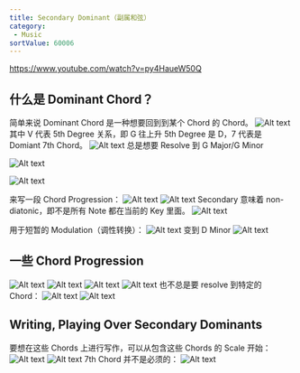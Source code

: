```yaml
---
title: Secondary Dominant（副属和弦）
category:
 - Music
sortValue: 60006
---
```


https://www.youtube.com/watch?v=py4HaueW50Q

## 什么是 Dominant Chord？

简单来说 Dominant Chord 是一种想要回到到某个 Chord 的 Chord。
![Alt text](image.png)
其中 V 代表 5th Degree 关系，即 G 往上升 5th Degree 是 D，7 代表是 Domiant 7th Chord。
![Alt text](image-1.png)
总是想要 Resolve 到 G Major/G Minor

![Alt text](image-2.png)

![Alt text](image-3.png)

来写一段 Chord Progression：
![Alt text](image-4.png)
![Alt text](image-5.png)
Secondary 意味着 non-diatonic，即不是所有 Note 都在当前的 Key 里面。
![Alt text](image-6.png)

用于短暂的 Modulation（调性转换）：
![Alt text](image-8.png)
变到 D Minor
![Alt text](image-7.png)

## 一些 Chord Progression

![Alt text](image-9.png)
![Alt text](image-10.png)
![Alt text](image-11.png)
![Alt text](image-12.png)
也不总是要 resolve 到特定的 Chord：
![Alt text](image-13.png)
![Alt text](image-14.png)

## Writing, Playing Over Secondary Dominants

要想在这些 Chords 上进行写作，可以从包含这些 Chords 的 Scale 开始：
![Alt text](image-15.png)
![Alt text](image-16.png)
7th Chord 并不是必须的：
![Alt text](image-17.png)
